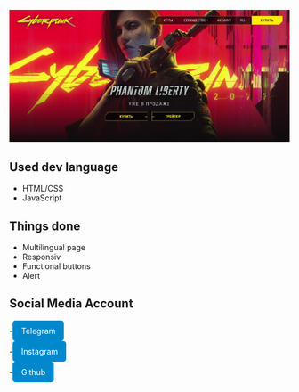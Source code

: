 <a href="https://66f9fa561e32dd9dd9292e9c--zingy-scone-ec5e8d.netlify.app/">
  
  ![alt](./svg/photo_5463201274301375453_w.jpg)

</a>

## Used dev language
- HTML/CSS
- JavaScript

## Things done

- Multilingual page
- Responsiv
- Functional buttons
- Alert

## Social Media Account

-<a href="https://t.me/shakxzodbek" style="display: inline-flex; align-items: center; background-color: #0088cc; color: white; padding: 10px 15px; text-decoration: none; border-radius: 5px;">
    Telegram 
</a>
</br>
-<a href="https://instagram.com/shakxzodbee" style="display: inline-flex; align-items: center; background-color: #0088cc; color: white; padding: 10px 15px; text-decoration: none; border-radius: 5px;">
    Instagram 
</a>
</br>
-<a href="https://github.com/Shakxzodbee" style="display: inline-flex; align-items: center; background-color: #0088cc; color: white; padding: 10px 15px; text-decoration: none; border-radius: 5px;">
    Github 
</a>
